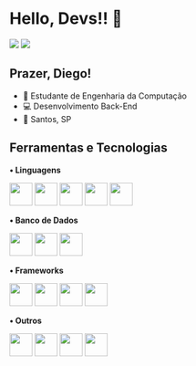 # Hello, Devs!! 👋
<a href="https://www.linkedin.com/in/www.linkedin.com/in/diego-amorim-701589190" target="_blank"><img loading="lazy" src="https://img.shields.io/badge/-LinkedIn-%230077B5?style=for-the-badge&logo=linkedin&logoColor=white" target="_blank"></a> 
<a href = "mailto:diegoamorim03152004@gmail.com"><img loading="lazy" src="https://img.shields.io/badge/Gmail-D14836?style=for-the-badge&logo=gmail&logoColor=white" target="_blank"></a>
 
## Prazer, Diego!

 - 📕 Estudante de Engenharia da Computação
 - 💻 Desenvolvimento Back-End
 - 🌊 Santos, SP

## Ferramentas e Tecnologias
<div>
<p><strong>• Linguagens</strong></p>
 <img loading="lazy" src="https://cdn.jsdelivr.net/gh/devicons/devicon@latest/icons/csharp/csharp-original.svg" width="40" height="40"/>
 <img loading="lazy" src="https://cdn.jsdelivr.net/gh/devicons/devicon@latest/icons/python/python-original.svg" width="40" height="40"/>
 <img loading="lazy" src="https://cdn.jsdelivr.net/gh/devicons/devicon@latest/icons/javascript/javascript-original.svg" width="40" height="40"/>
 <img loading="lazy" src="https://cdn.jsdelivr.net/gh/devicons/devicon@latest/icons/html5/html5-original-wordmark.svg" width="40" height="40"/>
 <img loading="lazy" src="https://cdn.jsdelivr.net/gh/devicons/devicon@latest/icons/css3/css3-original-wordmark.svg" width="40" height="40"/>
<p><strong>• Banco de Dados</strong></p>
 <img loading="lazy" src="https://cdn.jsdelivr.net/gh/devicons/devicon@latest/icons/mysql/mysql-original-wordmark.svg" width="40" height="40"/>
 <img loading="lazy" src="https://cdn.jsdelivr.net/gh/devicons/devicon@latest/icons/microsoftsqlserver/microsoftsqlserver-original-wordmark.svg" width="40" height="40"/>
 <img loading="lazy" src="https://cdn.jsdelivr.net/gh/devicons/devicon@latest/icons/mongodb/mongodb-original-wordmark.svg" width="40" height="40"/>
<p><strong>• Frameworks</strong></p>
 <img loading="lazy" src="https://cdn.jsdelivr.net/gh/devicons/devicon@latest/icons/dotnetcore/dotnetcore-original.svg" width="40" height="40"/>
 <img loading="lazy" src="https://cdn.jsdelivr.net/gh/devicons/devicon@latest/icons/django/django-plain-wordmark.svg" width="40" height="40"/>
 <img loading="lazy" src="https://cdn.jsdelivr.net/gh/devicons/devicon@latest/icons/nodejs/nodejs-original-wordmark.svg" width="40" height="40"/>
 <img loading="lazy" src="https://cdn.jsdelivr.net/gh/devicons/devicon@latest/icons/react/react-original-wordmark.svg" width="40" height="40"/>
<p><strong>• Outros</strong></p>
 <img loading="lazy" src="https://cdn.jsdelivr.net/gh/devicons/devicon@latest/icons/git/git-original.svg" width="40" height="40"/>
 <img loading="lazy" src="https://cdn.jsdelivr.net/gh/devicons/devicon@latest/icons/github/github-original-wordmark.svg" width="40" height="40"/>
 <img loading="lazy" src="https://cdn.jsdelivr.net/gh/devicons/devicon@latest/icons/linux/linux-original.svg" width="40" height="40"/>
 <img loading="lazy" src="https://cdn.jsdelivr.net/gh/devicons/devicon@latest/icons/docker/docker-original.svg" width="40" height="40"/>
</div>
